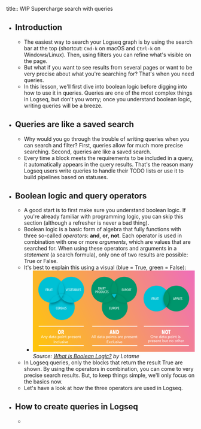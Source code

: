 title:: WIP Supercharge search with queries

- ## Introduction
	- The easiest way to search your Logseq graph is by using the search bar at the top (shortcut: `Cmd-k` on macOS and `Ctrl-k` on Windows/Linux). Then, using filters you can refine what's visible on the page.
	- But what if you want to see results from several pages or want to be very precise about what you're searching for? That's when you need queries.
	- In this lesson, we'll first dive into boolean logic before digging into how to use it in queries. Queries are one of the most complex things in Logseq, but don't you worry; once you understand boolean logic, writing queries will be a breeze.
- ## Queries are like a saved search
	- Why would you go through the trouble of writing queries when you can search and filter? First, queries allow for much more precise searching. Second, queries are like a saved search.
	- Every time a block meets the requirements to be included in a query, it automatically appears in the query results. That's the reason many Logseq users write queries to handle their TODO lists or use it to build pipelines based on statuses.
- ## Boolean logic and query operators
	- A good start is to first make sure you understand boolean logic. If you're already familiar with programming logic, you can skip this section (although a refresher is never a bad thing).
	- Boolean logic is a basic form of algebra that fully functions with three so-called _operators_: **and**, **or**, **not**. Each operator is used in combination with one or more _arguments_, which are values that are searched for. When using these operators and arguments in a _statement_ (a search formula), only one of two results are possible: True or False.
	- It's best to explain this using a visual (blue = True, green = False):
		- ![BooleanLogic-1463x732.png](../assets/BooleanLogic-1463x732_1642527212344_0.png)
		  _Source: [What is Boolean Logic?](https://www.lotame.com/what-is-boolean-logic) by Lotame_
	- In Logseq queries, only the blocks that return the result True are shown. By using the operators in combination, you can come to very precise search results. But, to keep things simple, we'll only focus on the basics now.
	- Let's have a look at how the three operators are used in Logseq.
- ## How to create queries in Logseq
	-